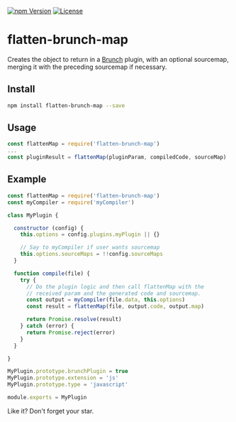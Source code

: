 [![npm Version][npm-image]][npm-url]
[![License][license-image]][license-url]

# flatten-brunch-map

Creates the object to return in a [Brunch](http://brunch.io) plugin, with an optional sourcemap, merging it with the preceding sourcemap if necessary.

## Install

```bash
npm install flatten-brunch-map --save
```

## Usage

```js
const flattenMap = require('flatten-brunch-map')
...
const pluginResult = flattenMap(pluginParam, compiledCode, sourceMap)
```

## Example

```js
const flattenMap = require('flatten-brunch-map')
const myCompiler = require('myCompiler')

class MyPlugin {

  constructor (config) {
    this.options = config.plugins.myPlugin || {}

    // Say to myCompiler if user wants sourcemap
    this.options.sourceMaps = !!config.sourceMaps
  }

  function compile(file) {
    try {
      // Do the plugin logic and then call flattenMap with the
      // received param and the generated code and sourcemap.
      const output = myCompiler(file.data, this.options)
      const result = flattenMap(file, output.code, output.map)

      return Promise.resolve(result)
    } catch (error) {
      return Promise.reject(error)
    }
  }

}

MyPlugin.prototype.brunchPlugin = true
MyPlugin.prototype.extension = 'js'
MyPlugin.prototype.type = 'javascript'

module.exports = MyPlugin
```

Like it? Don't forget your star.

[npm-image]:      https://img.shields.io/npm/v/flatten-brunch-map.svg
[npm-url]:        https://www.npmjs.com/package/flatten-brunch-map
[license-image]:  https://img.shields.io/npm/l/express.svg
[license-url]:    https://github.com/aMarCruz/flatten-brunch-map/blob/master/LICENSE
